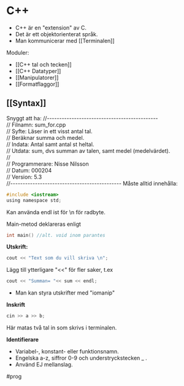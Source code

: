 

# C++

- C++ är en "extension" av C. 
- Det är ett objektorienterat språk.
- Man kommunicerar med [[Terminalen]]

Moduler:
- [[C++ tal och tecken]]
- [[C++ Datatyper]]
- [[Manipulatorer]]
- [[Formatflaggor]]

## [[Syntax]]
Snyggt att ha:
//---------------------------------------------  
// Filnamn: sum_for.cpp  
// Syfte:   Läser in ett visst antal tal.   
//          Beräknar summa och medel.  
// Indata:  Antal samt antal st heltal.  
// Utdata:  sum, dvs summan av talen, samt medel (medelvärdet).  
//  
// Programmerare: Nisse Nilsson  
// Datum: 000204  
// Version: 5.3  
//---------------------------------------------
Måste alltid innehålla:
```C
#include <iostream>      
using namespace std;
```

Kan använda endl ist för \n för radbyte.

Main-metod deklareras enligt
```c
int main() //alt. void inom parantes
```

**Utskrift:**
```c
cout << "Text som du vill skriva \n";
```
Lägg till ytterligare "<<" för fler saker, t.ex
```c
cout << "Summan= "<< sum << endl;
```

- Man kan styra utskrifter med "iomanip"

**Inskrift**
```c 
cin >> a >> b;
```
Här matas två tal in som skrivs i terminalen.

**Identifierare**
- Variabel-, konstant- eller funktionsnamn.
- Engelska a-z, siffror 0-9 och understryckstecken _ .
- Använd EJ mellanslag. 


#prog 